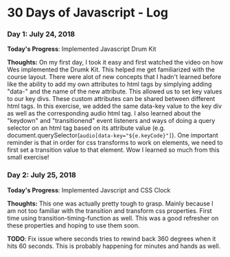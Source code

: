 # 30 Days of Javascript - Log

### Day 1: July 24, 2018

**Today's Progress**:  Implemented Javascript Drum Kit

**Thoughts:** On my first day, I took it easy and first watched the video on how Wes implemented the Drumk Kit. This helped me get 
familiarized with the course layout. There were alot of new concepts that I hadn't learned before like the ability to add my own 
attributes to html tags by simplying adding "data-" and the name of the new attribute. This allowed us to set key values to our key divs.
These custom attributes can be shared between different html tags. In this exercise, we added the same data-key value to the key div as well
as the corresponding audio html tag. I also learned about the "keydown" and "transitionend" event listeners and ways of doing a query selector 
on an html tag based on its attribute value (e.g. document.querySelector(`audio[data-key="${e.keyCode}"]`). One important reminder is that in 
order for css transforms to work on elements, we need to first set a transition value to that element. Wow I learned so much from this small exercise!


### Day 2: July 25, 2018

**Today's Progress**:  Implemented Javscript and CSS Clock

**Thoughts:** This one was actually pretty tough to grasp. Mainly because I am not too familiar with the transition and transform css properties. First time using transition-timing-function as well. This was a good refresher on these properties and hoping to use them soon.

**TODO**: Fix issue where seconds tries to rewind back 360 degrees when it hits 60 seconds. This is probably happening for minutes and hands as well. 

